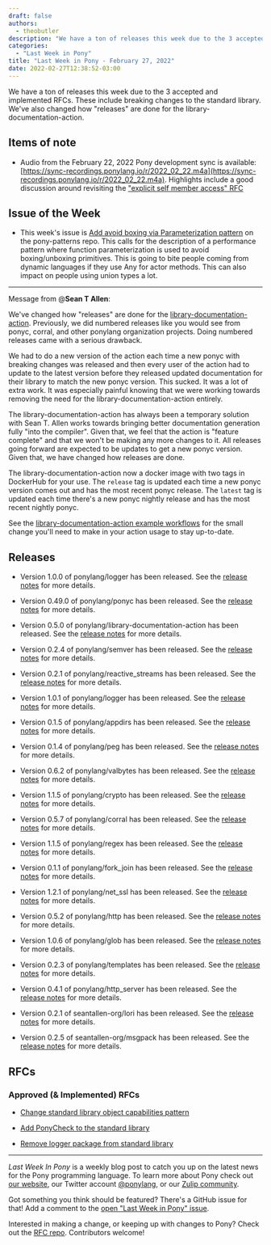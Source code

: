 ```yaml
---
draft: false
authors:
  - theobutler
description: "We have a ton of releases this week due to the 3 accepted and implemented RFCs. These include breaking changes to the standard library. We've also changed how \"releases\" are done for the library-documentation-action."
categories:
  - "Last Week in Pony"
title: "Last Week in Pony - February 27, 2022"
date: 2022-02-27T12:38:52-03:00
---
```


We have a ton of releases this week due to the 3 accepted and implemented RFCs. These include breaking changes to the standard library. We've also changed how "releases" are done for the library-documentation-action.

<!-- more -->

## Items of note

- Audio from the February 22, 2022 Pony development sync is available: [https://sync-recordings.ponylang.io/r/2022_02_22.m4a](https://sync-recordings.ponylang.io/r/2022_02_22.m4a).
  Highlights include a good discussion around revisiting the ["explicit self member access" RFC](https://github.com/ponylang/rfcs/pull/173)

## Issue of the Week

- This week's issue is [Add avoid boxing via Parameterization pattern](https://github.com/ponylang/pony-patterns/issues/15) on the pony-patterns repo. This calls for the description of a performance pattern where function parameterization is used to avoid boxing/unboxing primitives. This is going to bite people coming from dynamic languages if they use Any for actor methods. This can also impact on people using union types a lot.

---

Message from @**Sean T Allen**:

We've changed how "releases" are done for the [library-documentation-action](https://github.com/ponylang/library-documentation-action/). Previously, we did numbered releases like you would see from ponyc, corral, and other ponylang organization projects. Doing numbered releases came with a serious drawback.

We had to do a new version of the action each time a new ponyc with breaking changes was released and then every user of the action had to update to the latest version before they released updated documentation for their library to match the new ponyc version. This sucked. It was a lot of extra work. It was especially painful knowing that we were working towards removing the need for the library-documentation-action entirely.

The library-documentation-action has always been a temporary solution with Sean T. Allen works towards bringing better documentation generation fully "into the compiler". Given that, we feel that the action is "feature complete" and that we won't be making any more changes to it. All releases going forward are expected to be updates to get a new ponyc version. Given that, we have changed how releases are done.

The library-documentation-action now a docker image with two tags in DockerHub for your use. The `release` tag is updated each time a new ponyc version comes out and has the most recent ponyc release. The `latest` tag is updated each time there's a new ponyc nightly release and has the most recent nightly ponyc.

See the [library-documentation-action example workflows](https://github.com/ponylang/library-documentation-action#example-workflow) for the small change you'll need to make in your action usage to stay up-to-date.

## Releases

- Version 1.0.0 of ponylang/logger has been released.
  See the [release notes](https://github.com/ponylang/logger/releases/tag/1.0.0) for more details.

- Version 0.49.0 of ponylang/ponyc has been released.
  See the [release notes](https://github.com/ponylang/ponyc/releases/tag/0.49.0) for more details.

- Version 0.5.0 of ponylang/library-documentation-action has been released.
  See the [release notes](https://github.com/ponylang/library-documentation-action/releases/tag/0.5.0) for more details.

- Version 0.2.4 of ponylang/semver has been released.
  See the [release notes](https://github.com/ponylang/semver/releases/tag/0.2.4) for more details.

- Version 0.2.1 of ponylang/reactive_streams has been released.
  See the [release notes](https://github.com/ponylang/reactive_streams/releases/tag/0.2.1) for more details.

- Version 1.0.1 of ponylang/logger has been released.
  See the [release notes](https://github.com/ponylang/logger/releases/tag/1.0.1) for more details.

- Version 0.1.5 of ponylang/appdirs has been released.
  See the [release notes](https://github.com/ponylang/appdirs/releases/tag/0.1.5) for more details.

- Version 0.1.4 of ponylang/peg has been released.
  See the [release notes](https://github.com/ponylang/peg/releases/tag/0.1.4) for more details.

- Version 0.6.2 of ponylang/valbytes has been released.
  See the [release notes](https://github.com/ponylang/valbytes/releases/tag/0.6.2) for more details.

- Version 1.1.5 of ponylang/crypto has been released.
  See the [release notes](https://github.com/ponylang/crypto/releases/tag/1.1.5) for more details.

- Version 0.5.7 of ponylang/corral has been released.
  See the [release notes](https://github.com/ponylang/corral/releases/tag/0.5.7) for more details.

- Version 1.1.5 of ponylang/regex has been released.
  See the [release notes](https://github.com/ponylang/regex/releases/tag/1.1.5) for more details.

- Version 0.1.1 of ponylang/fork_join has been released.
  See the [release notes](https://github.com/ponylang/fork_join/releases/tag/0.1.1) for more details.

- Version 1.2.1 of ponylang/net_ssl has been released.
  See the [release notes](https://github.com/ponylang/net_ssl/releases/tag/1.2.1) for more details.

- Version 0.5.2 of ponylang/http has been released.
  See the [release notes](https://github.com/ponylang/http/releases/tag/0.5.2) for more details.

- Version 1.0.6 of ponylang/glob has been released.
  See the [release notes](https://github.com/ponylang/glob/releases/tag/1.0.6) for more details.

- Version 0.2.3 of ponylang/templates has been released.
  See the [release notes](https://github.com/ponylang/templates/releases/tag/0.2.3) for more details.

- Version 0.4.1 of ponylang/http_server has been released.
  See the [release notes](https://github.com/ponylang/http_server/releases/tag/0.4.1) for more details.

- Version 0.2.1 of seantallen-org/lori has been released.
  See the [release notes](https://github.com/seantallen-org/lori/releases/tag/0.2.1) for more details.

- Version 0.2.5 of seantallen-org/msgpack has been released.
  See the [release notes](https://github.com/seantallen-org/msgpack/releases/tag/0.2.5) for more details.

## RFCs

### Approved (& Implemented) RFCs

- [Change standard library object capabilities pattern](https://github.com/ponylang/rfcs/blob/main/text/0072-change-stdlib-object-capabilities-pattern.md)

- [Add PonyCheck to the standard library](https://github.com/ponylang/rfcs/blob/main/text/0073-add-ponycheck-to-stdlib.md)

- [Remove logger package from standard library](https://github.com/ponylang/rfcs/blob/main/text/0074-remove-stdlib-logger.md)

---

_Last Week In Pony_ is a weekly blog post to catch you up on the latest news for the Pony programming language. To learn more about Pony check out [our website](https://ponylang.io), our Twitter account [@ponylang](https://twitter.com/ponylang), or our [Zulip community](https://ponylang.zulipchat.com).

Got something you think should be featured? There's a GitHub issue for that! Add a comment to the [open "Last Week in Pony" issue](https://github.com/ponylang/ponylang.github.io/issues?q=is%3Aissue+is%3Aopen+label%3Alast-week-in-pony).

Interested in making a change, or keeping up with changes to Pony? Check out the [RFC repo](https://github.com/ponylang/rfcs). Contributors welcome!
